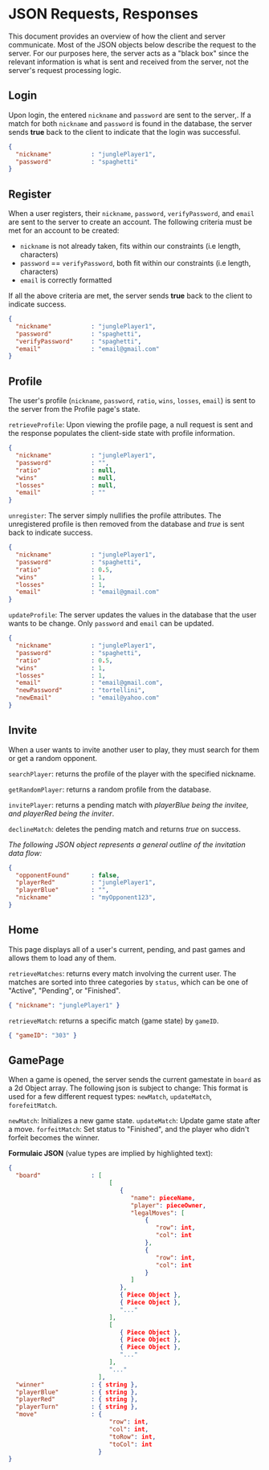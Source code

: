 # JSON Requests, Responses

This document provides an overview of how the client and server communicate. Most of the JSON objects below describe the request to the server. For our purposes here, the server acts as a "black box" since the relevant information is what is sent and received from the server, not the server's request processing logic.

## Login
Upon login, the entered `nickname` and `password` are sent to the server,. If a match for both `nickname` and `password` is found in the database, the server sends **true** back to the client to indicate that the login was successful.

```json
{
  "nickname"           : "junglePlayer1",
  "password"           : "spaghetti"
}
```

## Register
When a user registers, their `nickname`, `password`, `verifyPassword`, and `email` are sent to the server to create an account. The following criteria must be met for an account to be created:
- `nickname` is not already taken, fits within our constraints (i.e length, characters)
- `password` == `verifyPassword`, both fit within our constraints (i.e length, characters)
- `email` is correctly formatted

If all the above criteria are met, the server sends **true** back to the client to indicate success.
```json
{
  "nickname"           : "junglePlayer1",
  "password"           : "spaghetti",
  "verifyPassword"     : "spaghetti",
  "email"              : "email@gmail.com"
}
```

## Profile
The user's profile (`nickname`, `password`, `ratio`, `wins`, `losses`, `email`) is sent to the server from the Profile page's state.

`retrieveProfile`: Upon viewing the profile page, a null request is sent and the response populates the client-side state with profile information.

```json
{
  "nickname"           : "junglePlayer1",
  "password"           : "",
  "ratio"              : null,
  "wins"               : null,
  "losses"             : null,
  "email"              : ""
}
```

`unregister`: The server simply nullifies the profile attributes. The unregistered profile is then removed from the database and *true* is sent back to indicate success.

```json
{
  "nickname"           : "junglePlayer1",
  "password"           : "spaghetti",
  "ratio"              : 0.5,
  "wins"               : 1,
  "losses"             : 1,
  "email"              : "email@gmail.com"
}
```

`updateProfile`: The server updates the values in the database that the user wants to be change. Only `password` and `email` can be updated.

```json
{
  "nickname"           : "junglePlayer1",
  "password"           : "spaghetti",
  "ratio"              : 0.5,
  "wins"               : 1,
  "losses"             : 1,
  "email"              : "email@gmail.com",
  "newPassword"        : "tortellini",
  "newEmail"           : "email@yahoo.com"
}
```

## Invite
When a user wants to invite another user to play, they must search for them or get a random opponent.

`searchPlayer`: returns the profile of the player with the specified nickname.

`getRandomPlayer`: returns a random profile from the database.

`invitePlayer`: returns a pending match with *playerBlue being the invitee, and playerRed being the inviter*.

`declineMatch`: deletes the pending match and returns *true* on success.

*The following JSON object represents a general outline of the invitation data flow:*

```json
{
  "opponentFound"      : false,
  "playerRed"          : "junglePlayer1",
  "playerBlue"         : "",
  "nickname"           : "myOpponent123",
}
```

## Home
This page displays all of a user's current, pending, and past games and allows them to load any of them.

`retrieveMatches`: returns every match involving the current user. The matches are sorted into three categories by `status`, which can be one of "Active", "Pending", or "Finished".

```json
{ "nickname": "junglePlayer1" }
```

`retrieveMatch`: returns a specific match (game state) by `gameID`.

```json
{ "gameID": "303" }
```

## GamePage
When a game is opened, the server sends the current gamestate in `board` as a 2d Object array. The following json is subject to change:
This format is used for a few different request types: `newMatch`, `updateMatch`, `forefeitMatch`.

`newMatch`: Initializes a new game state.
`updateMatch`: Update game state after a move.
`forfeitMatch`: Set status to "Finished", and the player who didn't forfeit becomes the winner.

**Formulaic JSON** (value types are implied by highlighted text):

```json
{
  "board"              : [
                            [
                               {
                                  "name": pieceName,
                                  "player": pieceOwner,
                                  "legalMoves": [
                                      {
                                         "row": int,
                                         "col": int
                                      },
                                      {
                                         "row": int,
                                         "col": int
                                      }
                                  ]
                               },
                               { Piece Object },
                               { Piece Object },
                               "..."
                            ],
                            [
                               { Piece Object },
                               { Piece Object },
                               { Piece Object },
                               "..."
                            ],
                            "..."
                         ],
  "winner"             : { string },
  "playerBlue"         : { string },
  "playerRed"          : { string },
  "playerTurn"         : { string },
  "move"               : {
                            "row": int,
                            "col": int,
                            "toRow": int,
                            "toCol": int
                         }
}
```


